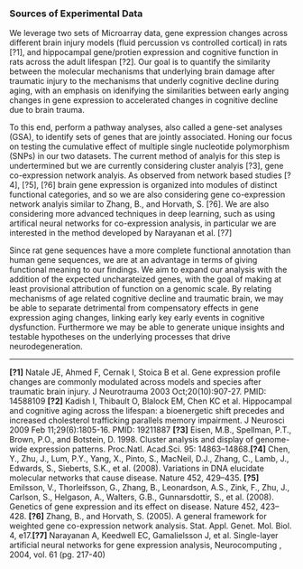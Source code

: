 


### Sources of Experimental Data
We leverage two sets of Microarray data, gene expression changes across different brain injury models (fluid percussion vs controlled cortical) in rats [?1], and hippocampal gene/protien expression and cognitive function in rats across the adult lifespan [?2]. Our goal is to quantify the similarity between the molecular mechanisms that underlying brain damage after traumatic injury to the mechanisms that underly cognitive decline during aging, with an  emphasis on idenifying the similarities between early anging changes in gene expression to accelerated changes in cognitive decline due to brain trauma. 

To this end, perform a pathway analyses, also called a gene-set analyses (GSA), to identify sets of genes that are jointly associated. Honing our focus on testing the cumulative effect of multiple single nucleotide polymorphism (SNPs) in our two datasets. The current method of analyis for this step is undertermined but we are currently considering cluster analyis [?3], gene co-expression network analyis. As observed from network based studies [?4], [?5], [?6] brain gene expression is organized into modules of
distinct functional categories, and so we are also considering gene co-expression network analyis similar to Zhang, B., and Horvath, S. [?6]. We are also considering more advanced techniques in deep learning, such as using  artifical neural networks for co-expression analysis, in particular we are interested in the method developed by Narayanan et al. [?7]

Since rat gene sequences have a more complete functional annotation than human gene sequences, we are at an advantage in terms of giving functional meaning to our findings. We aim to expand our analysis with the addition of the expected uncharateized genes, with the goal of making at least provisional attribution of function on a genomic scale. By relating mechanisms of age related cognitive decline and traumatic brain, we may be able to separate detrimental from compensatory effects in gene expression aging changes, linking early key early events in cognitive dysfunction. Furthermore we may be able to generate unique insights and testable hypotheses on the underlying processes that drive neurodegeneration. 

------------------------------------------------
**[?1]** Natale JE, Ahmed F, Cernak I, Stoica B et al. Gene expression profile changes are commonly modulated across models and species after traumatic brain injury. J Neurotrauma 2003 Oct;20(10):907-27. PMID: 14588109 **[?2]** 	Kadish I, Thibault O, Blalock EM, Chen KC et al. Hippocampal and cognitive aging across the lifespan: a bioenergetic shift precedes and increased cholesterol trafficking parallels memory impairment. J Neurosci 2009 Feb 11;29(6):1805-16. PMID: 19211887 **[?3]** Eisen, M.B., Spellman, P.T., Brown, P.O., and Botstein, D. 1998. Cluster analysis and display of genome-wide expression patterns. Proc.Natl. Acad.Sci. 95: 14863–14868.**[?4]** Chen, Y., Zhu, J., Lum, P.Y., Yang, X., Pinto, S., MacNeil, D.J., Zhang, C., Lamb, J., Edwards, S., Sieberts, S.K., et al. (2008). Variations in DNA elucidate molecular networks that cause disease. Nature 452, 429–435. **[?5]** Emilsson, V., Thorleifsson, G., Zhang, B., Leonardson, A.S., Zink, F., Zhu, J., Carlson, S., Helgason, A., Walters, G.B., Gunnarsdottir, S., et al. (2008). Genetics of gene expression and its effect on disease. Nature 452, 423–428. **[?6]** Zhang, B., and Horvath, S. (2005). A general framework for weighted gene co-expression network analysis. Stat. Appl. Genet. Mol. Biol. 4, e17.**[?7]** Narayanan A,  Keedwell EC,  Gamalielsson J, et al. Single-layer artificial neural networks for gene expression analysis, Neurocomputing , 2004, vol. 61 (pg. 217-40)


